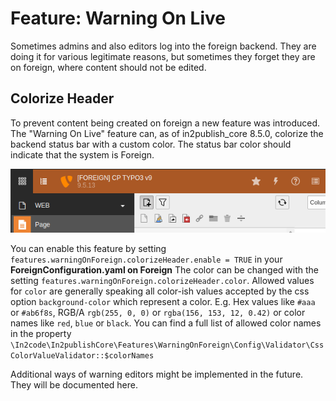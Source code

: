 # Feature: Warning On Live

Sometimes admins and also editors log into the foreign backend. They are doing it for various legitimate reasons,
but sometimes they forget they are on foreign, where content should not be edited.

## Colorize Header

To prevent content being created on foreign a new feature was introduced.
The "Warning On Live" feature can, as of in2publish_core 8.5.0, colorize the backend status bar with a custom color.
The status bar color should indicate that the system is Foreign.

![Colorized Header on Foreign](_img/colorized_header_foreign.png "The TYPO3 status bar is inked in an orange color to indicate that the instance is Foreign")

You can enable this feature by setting `features.warningOnForeign.colorizeHeader.enable = TRUE` in your **ForeignConfiguration.yaml on Foreign**
The color can be changed with the setting `features.warningOnForeign.colorizeHeader.color`.
Allowed values for `color` are generally speaking all color-ish values accepted by the css option `background-color` which represent a color.
E.g. Hex values like `#aaa` or `#ab6f8s`, RGB/A `rgb(255, 0, 0)` or `rgba(156, 153, 12, 0.42)` or color names like `red`, `blue` or `black`.
You can find a full list of allowed color names in the property `\In2code\In2publishCore\Features\WarningOnForeign\Config\Validator\CssColorValueValidator::$colorNames`

Additional ways of warning editors might be implemented in the future. They will be documented here.
